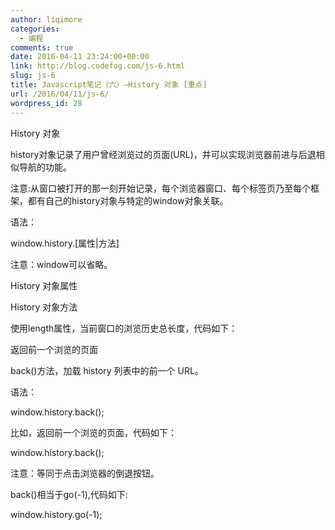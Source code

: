 ```yaml
---
author: liqimore
categories:
  - 编程
comments: true
date: 2016-04-11 23:24:00+00:00
link: http://blog.codefog.com/js-6.html
slug: js-6
title: Javascript笔记（六）–History 对象 [重点]
url: /2016/04/11/js-6/
wordpress_id: 28
---
```



History 对象




history对象记录了用户曾经浏览过的页面(URL)，并可以实现浏览器前进与后退相似导航的功能。




注意:从窗口被打开的那一刻开始记录，每个浏览器窗口、每个标签页乃至每个框架，都有自己的history对象与特定的window对象关联。




语法：  

window.history.[属性|方法]  

注意：window可以省略。




History 对象属性




History 对象方法




使用length属性，当前窗口的浏览历史总长度，代码如下：  

<script type="text/javascript">  

var HL = window.history.length;  

document.write(HL);  

</script>




返回前一个浏览的页面




back()方法，加载 history 列表中的前一个 URL。




语法：  

window.history.back();  

比如，返回前一个浏览的页面，代码如下：  

window.history.back();  

注意：等同于点击浏览器的倒退按钮。




back()相当于go(-1),代码如下:  

window.history.go(-1);


